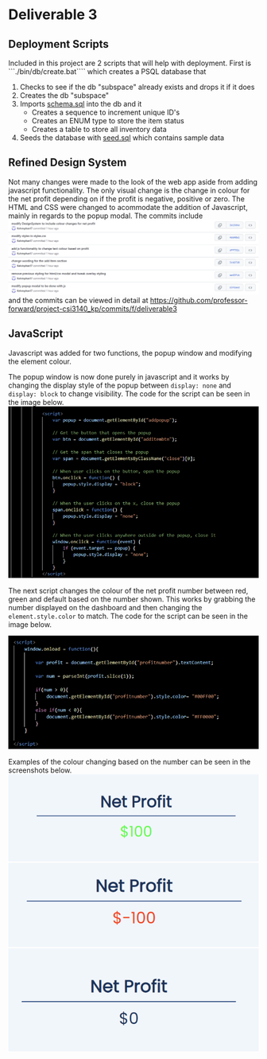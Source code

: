 # Deliverable 3

## Deployment Scripts

Included in this project are 2 scripts that will help with deployment. First is ```./bin/db/create.bat```` which creates a PSQL database that <br>
1. Checks to see if the db "subspace" already exists and drops it if it does 
2. Creates the db "subspace" 
3. Imports [schema.sql](../db/schema.sql) into the db and it 
   - Creates a sequence to increment unique ID's
   - Creates an ENUM type to store the item status 
   - Creates a table to store all inventory data 
4. Seeds the database with [seed.sql](../db/seed.sql) which contains sample data

## Refined Design System

Not many changes were made to the look of the web app aside from adding javascript functionality. The only visual change is the change in colour for the net profit depending on 
if the profit is negative, positive or zero. The HTML and CSS were changed to acommodate the addition of Javascript, mainly in regards to the popup modal. The commits include
![Commit history](../images/commitlog.png)
and the commits can be viewed in detail at https://github.com/professor-forward/project-csi3140_kp/commits/f/deliverable3

## JavaScript

Javascript was added for two functions, the popup window and modifying the element colour.

The popup window is now done purely in javascript and it works by changing the display style of the popup between ```display: none``` and ```display: block``` to change visibility.
The code for the script can be seen in the image below.
![Script for popup in JS](../images/popupjs.png)

The next script changes the colour of the net profit number between red, green and default based on the number shown. This works by grabbing the number displayed on the dashboard and then changing the ```element.style.color``` to match. The code for the script can be seen in the image below.

![Script for colour change in JS](../images/colourjs.PNG)

Examples of the colour changing based on the number can be seen in the screenshots below.
![Green number for positive profit](../images/positivegreen.png)
![Red number for negative profit](../images/negativered.png)
![Blue number for neutral profit](../images/neutralblue.png)
